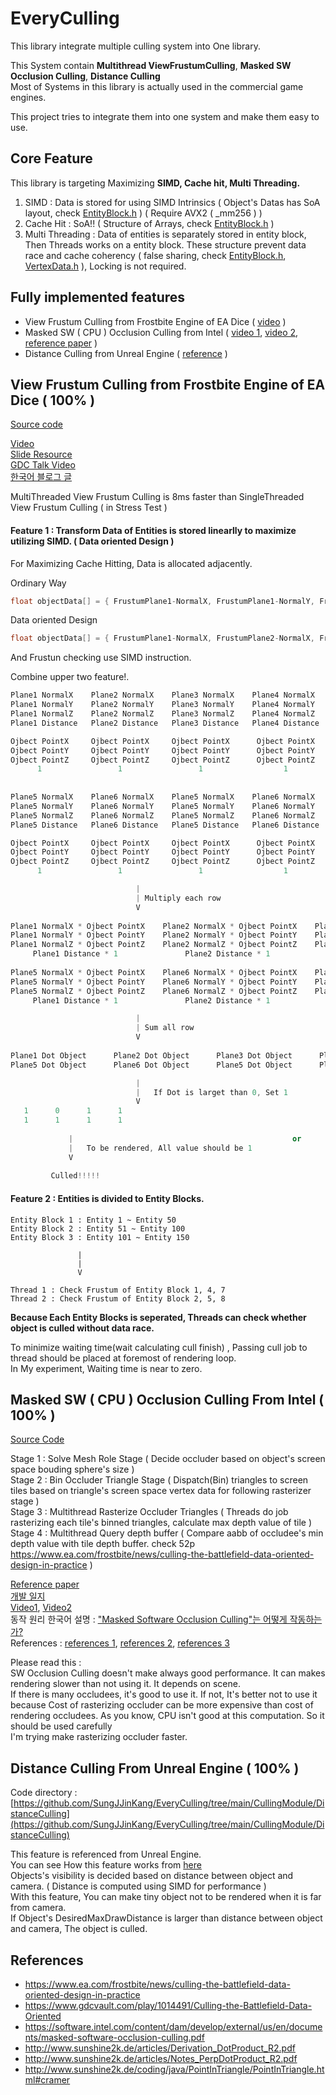 # EveryCulling

This library integrate multiple culling system into One library.      

This System contain **Multithread ViewFrustumCulling**, **Masked SW Occlusion Culling**, **Distance Culling**            
Most of Systems in this library is actually used in the commercial game engines.       

This project tries to integrate them into one system and make them easy to use.      

## Core Feature 
This library is targeting Maximizing **SIMD, Cache hit, Multi Threading.**                 
1. SIMD : Data is stored for using SIMD Intrinsics ( Object's Datas has SoA layout, check [EntityBlock.h](https://github.com/SungJJinKang/EveryCulling/blob/main/DataType/EntityBlock.h) ) ( Require AVX2 ( _mm256 ) )                       
2. Cache Hit : SoA!! ( Structure of Arrays, check [EntityBlock.h](https://github.com/SungJJinKang/EveryCulling/blob/main/DataType/EntityBlock.h) )           
3. Multi Threading : Data of entities is separately stored in entity block, Then Threads works on a entity block. These structure prevent data race and cache coherency ( false sharing, check [EntityBlock.h](https://github.com/SungJJinKang/EveryCulling/blob/main/DataType/EntityBlock.h), [VertexData.h](https://github.com/SungJJinKang/EveryCulling/blob/main/DataType/VertexData.h) ), Locking is not required.               
              
## Fully implemented features
- View Frustum Culling from Frostbite Engine of EA Dice ( [video](https://youtu.be/G-IFukD2bNg) )    
- Masked SW ( CPU ) Occlusion Culling from Intel ( [video 1](https://youtu.be/tMgokVljvAY), [video 2](https://youtu.be/1IKTXsSLJ5g), [reference paper](https://software.intel.com/content/dam/develop/external/us/en/documents/masked-software-occlusion-culling.pdf) )                                       
- Distance Culling from Unreal Engine ( [reference](https://docs.unrealengine.com/en-US/RenderingAndGraphics/VisibilityCulling/CullDistanceVolume/index.html) )              
                            
## View Frustum Culling from Frostbite Engine of EA Dice ( 100% )
         
[Source code](https://github.com/SungJJinKang/EveryCulling/tree/main/CullingModule/ViewFrustumCulling)          
            
[Video](https://youtu.be/G-IFukD2bNg)         
[Slide Resource](https://www.ea.com/frostbite/news/culling-the-battlefield-data-oriented-design-in-practice)        
[GDC Talk Video](https://www.gdcvault.com/play/1014491/Culling-the-Battlefield-Data-Oriented)   
[한국어 블로그 글](https://sungjjinkang.github.io/doom/c++/computergraphics/game/2021/04/02/viewfrustumculling.html)    

MultiThreaded View Frustum Culling is 8ms faster than SingleThreaded View Frustum Culling ( in Stress Test )

#### Feature 1 : Transform Data of Entities is stored linearlly to maximize utilizing SIMD. ( **Data oriented Design** )       
For Maximizing Cache Hitting, Data is allocated adjacently.     

Ordinary Way
```c++
float objectData[] = { FrustumPlane1-NormalX, FrustumPlane1-NormalY, FrustumPlane1-NormalZ, FrustumPlane1-Distance, FrustumPlane2-NormalX, FrustumPlane2-NormalY, FrustumPlane2-NormalZ, FrustumPlane2-Distance, FrustumPlane3-NormalX, FrustumPlane3-NormalY, FrustumPlane3-NormalZ, FrustumPlane3-Distance, FrustumPlane4-NormalX, FrustumPlane4-NormalY, FrustumPlane4-NormalZ, FrustumPlane4-Distance }
```

Data oriented Design
```c++
float objectData[] = { FrustumPlane1-NormalX, FrustumPlane2-NormalX, FrustumPlane3-NormalX, FrustumPlane4-NormalX, FrustumPlane1-NormalY, FrustumPlane2-NormalY, FrustumPlane3-NormalY, FrustumPlane4-NormalY, FrustumPlane1-NormalZ, FrustumPlane2-NormalZ, FrustumPlane3-NormalZ, FrustumPlane4-NormalZ, FrustumPlane1-Distance, FrustumPlane2-Distance, FrustumPlane3-Distance, FrustumPlane4-Distance }
```

And Frustun checking use SIMD instruction.   

Combine upper two feature!.    
```c++
Plane1 NormalX    Plane2 NormalX    Plane3 NormalX    Plane4 NormalX     
Plane1 NormalY    Plane2 NormalY    Plane3 NormalY    Plane4 NormalY     
Plane1 NormalZ    Plane2 NormalZ    Plane3 NormalZ    Plane4 NormalZ     
Plane1 Distance   Plane2 Distance   Plane3 Distance   Plane4 Distance     

Ojbect PointX     Ojbect PointX     Ojbect PointX      Ojbect PointX
Ojbect PointY     Ojbect PointY     Ojbect PointY      Ojbect PointY
Ojbect PointZ     Ojbect PointZ     Ojbect PointZ      Ojbect PointZ
      1                 1                 1                  1
      
      
Plane5 NormalX    Plane6 NormalX    Plane5 NormalX    Plane6 NormalX     
Plane5 NormalY    Plane6 NormalY    Plane5 NormalY    Plane6 NormalY     
Plane5 NormalZ    Plane6 NormalZ    Plane5 NormalZ    Plane6 NormalZ     
Plane5 Distance   Plane6 Distance   Plane5 Distance   Plane6 Distance     

Ojbect PointX     Ojbect PointX     Ojbect PointX      Ojbect PointX
Ojbect PointY     Ojbect PointY     Ojbect PointY      Ojbect PointY
Ojbect PointZ     Ojbect PointZ     Ojbect PointZ      Ojbect PointZ
      1                 1                 1                  1

                            |
                            | Multiply each row
                            V
                                    
Plane1 NormalX * Ojbect PointX    Plane2 NormalX * Ojbect PointX    Plane3 NormalX * Ojbect PointX    Plane4 NormalX * Ojbect PointX     
Plane1 NormalY * Ojbect PointY    Plane2 NormalY * Ojbect PointY    Plane3 NormalY * Ojbect PointY    Plane4 NormalY * Ojbect PointY
Plane1 NormalZ * Ojbect PointZ    Plane2 NormalZ * Ojbect PointZ    Plane3 NormalZ * Ojbect PointZ    Plane4 NormalZ * Ojbect PointZ
     Plane1 Distance * 1               Plane2 Distance * 1               Plane3 Distance * 1               Plane4 Distance * 1   
     
Plane5 NormalX * Ojbect PointX    Plane6 NormalX * Ojbect PointX    Plane5 NormalX * Ojbect PointX    Plane6 NormalX * Ojbect PointX     
Plane5 NormalY * Ojbect PointY    Plane6 NormalY * Ojbect PointY    Plane5 NormalY * Ojbect PointY    Plane6 NormalY * Ojbect PointY
Plane5 NormalZ * Ojbect PointZ    Plane6 NormalZ * Ojbect PointZ    Plane5 NormalZ * Ojbect PointZ    Plane6 NormalZ * Ojbect PointZ
     Plane1 Distance * 1               Plane2 Distance * 1               Plane3 Distance * 1               Plane4 Distance * 1   

                            |
                            | Sum all row
                            V
                        
Plane1 Dot Object      Plane2 Dot Object      Plane3 Dot Object      Plane4 Dot Object
Plane5 Dot Object      Plane6 Dot Object      Plane5 Dot Object      Plane6 Dot Object

                            |
                            |   If Dot is larget than 0, Set 1
                            V
   1      0      1      1                                                1      1      1      1                                                                  
   1      1      1      1                                                1      1      1      1
                                                                         
             |                                                 or                  |
             |   To be rendered, All value should be 1                             |   To be rendered, All value should be 1
             V                                                                     V
                                                                         
         Culled!!!!!                                                            Rendered
```


#### Feature 2 : Entities is divided to Entity Blocks.        
```
Entity Block 1 : Entity 1 ~ Entity 50 
Entity Block 2 : Entity 51 ~ Entity 100 
Entity Block 3 : Entity 101 ~ Entity 150
      
               |
               |
               V
             
Thread 1 : Check Frustum of Entity Block 1, 4, 7
Thread 2 : Check Frustum of Entity Block 2, 5, 8
```

**Because Each Entity Blocks is seperated, Threads can check whether object is culled without data race.** 

To minimize waiting time(wait calculating cull finish) , Passing cull job to thread should be placed at foremost of rendering loop.      
In My experiment, Waiting time is near to zero.

## Masked SW ( CPU ) Occlusion Culling From Intel ( 100% )             
             
[Source Code](https://github.com/SungJJinKang/EveryCulling/tree/main/CullingModule/MaskedSWOcclusionCulling)         

Stage 1 : Solve Mesh Role Stage ( Decide occluder based on object's screen space bouding sphere's size )             
Stage 2 : Bin Occluder Triangle Stage ( Dispatch(Bin) triangles to screen tiles based on triangle's screen space vertex data for following rasterizer stage )             
Stage 3 : Multithread Rasterize Occluder Triangles ( Threads do job rasterizing each tile's binned triangles, calculate max depth value of tile )             
Stage 4 : Multithread Query depth buffer ( Compare aabb of occludee's min depth value with tile depth buffer. check 52p https://www.ea.com/frostbite/news/culling-the-battlefield-data-oriented-design-in-practice )              

[Reference paper](https://software.intel.com/content/dam/develop/external/us/en/documents/masked-software-occlusion-culling.pdf)             
[개발 일지](https://sungjjinkang.github.io/computerscience/computergraphics/2021/12/31/masked_sw_occlusion_culling.html)                
[Video1](https://youtu.be/tMgokVljvAY), [Video2](https://youtu.be/1IKTXsSLJ5g)                       
동작 원리 한국어 설명 : ["Masked Software Occlusion Culling"는 어떻게 작동하는가?](https://github.com/SungJJinKang/EveryCulling/blob/main/CullingModule/MaskedSWOcclusionCulling/MaskedSWOcclusionCulling_HowWorks.md)                 
References : [references 1](https://software.intel.com/content/dam/develop/external/us/en/documents/masked-software-occlusion-culling.pdf), [references 2](https://www.slideshare.net/IntelSoftware/masked-software-occlusion-culling), [references 3](https://www.slideshare.net/IntelSoftware/masked-occlusion-culling)                
                

Please read this :        
SW Occlusion Culling doesn't make always good performance. It can makes rendering slower than not using it. It depends on scene.           
If there is many occludees, it's good to use it. If not, It's better not to use it because Cost of rasterizing occluder can be more expensive than cost of rendering occludees. As you know, CPU isn't good at this computation. So it should be used carefully          
I'm trying make rasterizing occluder faster.        

## Distance Culling From Unreal Engine ( 100% )
         
Code directory : [https://github.com/SungJJinKang/EveryCulling/tree/main/CullingModule/DistanceCulling](https://github.com/SungJJinKang/EveryCulling/tree/main/CullingModule/DistanceCulling)         
            
This feature is referenced from Unreal Engine.        
You can see How this feature works from [here](https://docs.unrealengine.com/en-US/RenderingAndGraphics/VisibilityCulling/CullDistanceVolume/index.html)       
Objects's visibility is decided based on distance between object and camera. ( Distance is computed using SIMD for performance )                  
With this feature, You can make tiny object not to be rendered when it is far from camera.      
If Object's DesiredMaxDrawDistance is larger than distance between object and camera, The object is culled.             




## References

- https://www.ea.com/frostbite/news/culling-the-battlefield-data-oriented-design-in-practice
- https://www.gdcvault.com/play/1014491/Culling-the-Battlefield-Data-Oriented
- https://software.intel.com/content/dam/develop/external/us/en/documents/masked-software-occlusion-culling.pdf
- http://www.sunshine2k.de/articles/Derivation_DotProduct_R2.pdf
- http://www.sunshine2k.de/articles/Notes_PerpDotProduct_R2.pdf
- http://www.sunshine2k.de/coding/java/PointInTriangle/PointInTriangle.html#cramer

